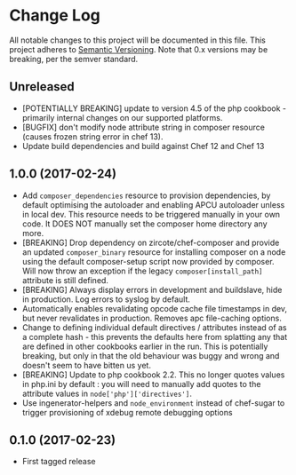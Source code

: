 # Change Log
All notable changes to this project will be documented in this file.
This project adheres to [Semantic Versioning](http://semver.org/). Note that
0.x versions may be breaking, per the semver standard.

## Unreleased
* [POTENTIALLY BREAKING] update to version 4.5 of the php cookbook - primarily
  internal changes on our supported platforms.
* [BUGFIX] don't modify node attribute string in composer resource (causes frozen
  string error in chef 13).
* Update build dependencies and build against Chef 12 and Chef 13

## 1.0.0 (2017-02-24)

* Add `composer_dependencies` resource to provision dependencies, by default
  optimising the autoloader and enabling APCU autoloader unless in local dev.
  This resource needs to be triggered manually in your own code. It DOES NOT
  manually set the composer home directory any more.
* [BREAKING] Drop dependency on zircote/chef-composer and provide an updated
  `composer_binary` resource for installing composer on a node using the
  default composer-setup script now provided by composer. Will now throw an
  exception if the legacy `composer[install_path]` attribute is still defined.
* [BREAKING] Always display errors in development and buildslave, hide in
  production. Log errors to syslog by default.
* Automatically enables revalidating opcode cache file timestamps in dev, but
  never revalidates in production. Removes apc file-caching options.
* Change to defining individual default directives / attributes instead of as a
  complete hash - this prevents the defaults here from splatting any that are
  defined in other cookbooks earlier in the run. This is potentially breaking,
  but only in that the old behaviour was buggy and wrong and doesn't seem to have
  bitten us yet.
* [BREAKING] Update to php cookbook 2.2. This no longer quotes values in php.ini
  by default : you will need to manually add quotes to the attribute values in
  `node['php']['directives']`.
* Use ingenerator-helpers and `node_environment` instead of chef-sugar to trigger
  provisioning of xdebug remote debugging options


## 0.1.0 (2017-02-23)

* First tagged release

